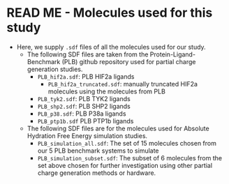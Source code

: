 # READ ME - Molecules used for this study

* Here, we supply `.sdf` files of all the molecules used for our study.
	* The following SDF files are taken from the Protein-Ligand-Benchmark (PLB) github repository used for partial charge generation studies. 
		* `PLB_hif2a.sdf`: PLB HIF2a ligands 
			* `PLB_hif2a_truncated.sdf`: manually truncated HIF2a molecules using the molecules from PLB
		* `PLB_tyk2.sdf`: PLB TYK2 ligands
		* `PLB_shp2.sdf`: PLB SHP2 ligands
		* `PLB_p38.sdf`: PLB P38a ligands
		* `PLB_ptp1b.sdf` PLB PTP1b ligands
	* The following SDF files are for the molecules used for Absolute Hydration Free Energy simulation studies.
		* `PLB_simulation_all.sdf`: The set of 15 molecules chosen from our 5 PLB benchmark systems to simulate
		* `PLB_simulation_subset.sdf`: The subset of 6 molecules from the set above chosen for further investigation using other partial charge generation methods or hardware. 